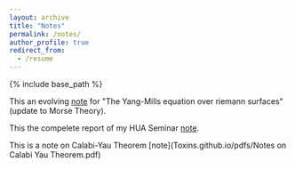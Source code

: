 ```yaml
---
layout: archive
title: "Notes"
permalink: /notes/
author_profile: true
redirect_from:
  - /resume
---
```


{% include base_path %}

This an evolving [note](https://Toxins.github.io/pdfs/NotesforYangmills.pdf) for "The Yang-Mills equation over riemann surfaces"(update to Morse Theory).

This the compelete report of my HUA Seminar [note](https://Toxins.github.io/pdfs/huaseminar.pdf). 

This is a note on Calabi-Yau Theorem [note](Toxins.github.io/pdfs/Notes on Calabi Yau Theorem.pdf)
